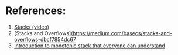 
# References:

1. [Stacks (video)](https://www.coursera.org/learn/data-structures/lecture/UdKzQ/stacks)
2. [Stacks and Overflows](https://medium.com/basecs/stacks-and-overflows-dbcf7854dc67
3. [Introduction to monotonic stack that everyone can understand](https://medium.com/@florian_algo/introduction-to-monotonic-stack-that-everyone-can-understand-e5f54467faaf)